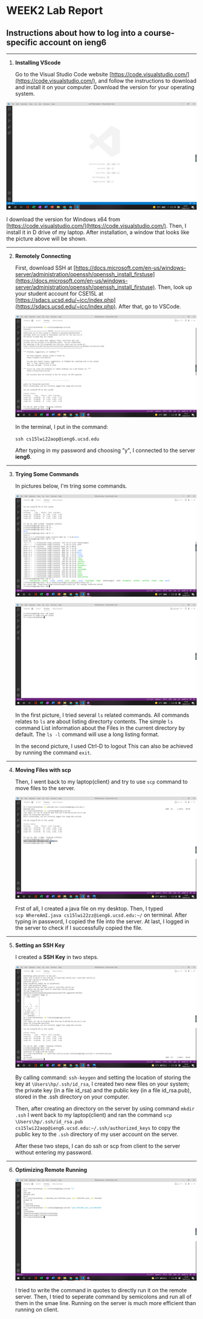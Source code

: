 # **WEEK2 Lab Report**

## Instructions about how to log into a course-specific account on ieng6 
***

1. **Installing VScode** 

    Go to the Visual Studio Code website [https://code.visualstudio.com/](https://code.visualstudio.com/), and follow the instructions to download and install it on your computer. Download the version for your operating system.

  ![Image](LW2P1.png)

   I download the version for Windows x64 from [https://code.visualstudio.com/](https://code.visualstudio.com/). Then, I install it in D drive of my laptop. After installation,  a window that looks like the        picture above will be shown.
***
2. **Remotely Connecting**

   First, download SSH at [https://docs.microsoft.com/en-us/windows-server/administration/openssh/openssh_install_firstuse](https://docs.microsoft.com/en-us/windows-server/administration/openssh/openssh_install_firstuse). Then, look up your student account for CSE15L at         [https://sdacs.ucsd.edu/~icc/index.php](https://sdacs.ucsd.edu/~icc/index.php). After that, go to VSCode. 

    ![Image](LW2P2.png)

    In the terminal, I put in the command:
    
     ```ssh cs15lwi22aop@ieng6.ucsd.edu```

    After typing in my password and choosing "y", I connected to the server **ieng6**.
***
3. **Trying Some Commands**

    In pictures below, I'm tring some commands. 

    ![Image](LW2P3.png)

    ![Image](LW2P4.png)

    In the first picture, I tried several ```ls``` related commands. All commands relates to ```ls``` are about listing directorty contents. The simple ```ls``` command  List             information about the Files in the current directory by  default. The ```ls -l``` command will use a long listing format. 

    In the second picture, I used Ctrl-D to logout This can also be achieved by running the command ```exit```.
***
4. **Moving Files with scp**

    Then, I went back to my laptop(client) and try to use ```scp``` command to move files to the server. 

    ![Image](LW2P5.png)

    Frst of all, I created a java file on my desktop. Then, I typed                                                       
    ```scp WhereAmI.java cs15lwi22zz@ieng6.ucsd.edu:~/``` on terminal. After typing in password, I copied the file into the server. At last, I logged in the server to check if I       successfully copied the file. 
***
5. **Setting an SSH Key** 

    I created a **SSH Key** in two steps.

    ![Image](LW2P6.png)

    By calling command: ```ssh-keygen``` and setting the location of storing the key at ```\Users\hp/.ssh/id_rsa```,
    I created two new files on your system; the private key (in a file id_rsa) and the public key (in a file id_rsa.pub), stored in the .ssh directory on your computer.

    Then, after creating an directory on the server by using command ```mkdir .ssh``` I went back to my laptop(client) and ran the command 
    ```scp \Users\hp/.ssh/id_rsa.pub cs15lwi22aop@ieng6.ucsd.edu:~/.ssh/authorized_keys``` to copy the public key to the ```.ssh``` directory of my user account on the server.

    After these two steps, I can do ssh or scp from client to the server without entering my password.
***
6. **Optimizing Remote Running**

    ![Image](LW2P7.png)

    I tried to write the command in quotes to directly run it on the remote server. 
    Then, I tried to seperate command by semicolons and run all of them in the smae line. Running on the server is much more efficient than running on client. 

